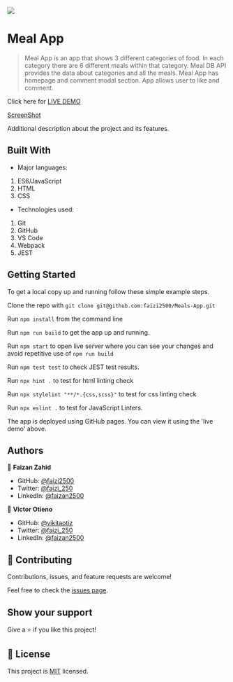![](https://img.shields.io/badge/Microverse-blueviolet)

# Meal App

> Meal App is an app that shows 3 different categories of food. In each category there are 6 different meals within that category. Meal DB API provides the data about categories and all the meals. Meal App has homepage and comment modal section. App allows user to like and comment.

Click here for [LIVE DEMO](https://faizi2500.github.io/Meals-App/dist/)

[ScreenShot](./src/MealApp1.png)

Additional description about the project and its features.

## Built With

- Major languages:
1. ES6/JavaScript
2. HTML
3. CSS
- Technologies used:
1. Git
2. GitHub
3. VS Code
4. Webpack
5. JEST


## Getting Started

To get a local copy up and running follow these simple example steps.

Clone the repo with `git clone git@github.com:faizi2500/Meals-App.git`

Run `npm install` from the command line

Run `npm run build` to get the app up and running.

Run `npm start` to open live server where you can see your changes and avoid repetitive use of `npm run build`

Run `npm test test` to check JEST test results. 

Run `npx hint .` to test for html linting check

Run `npx stylelint "**/*.{css,scss}"` to test for css linting check

Run `npx eslint .` to test for JavaScript Linters. 

The app is deployed using GitHub pages. You can view it using the 'live demo' above.

## Authors

👤 **Faizan Zahid**

- GitHub: [@faizi2500 ](https://github.com/faizi2500)
- Twitter: [@faizi_250 ](https://twitter.com/Faizy_250) 
- LinkedIn: [@faizan2500](www.linkedin.com/in/faizan2500)

👤 **Victor Otieno**

- GitHub: [@vikitaotiz ](https://github.com/vikitaotiz)
- Twitter: [@faizi_250 ](https://twitter.com/Faizy_250) 
- LinkedIn: [@faizan2500](www.linkedin.com/in/faizan2500)


## 🤝 Contributing

Contributions, issues, and feature requests are welcome!

Feel free to check the [issues page](../../issues/).

## Show your support

Give a ⭐️ if you like this project!


## 📝 License

This project is [MIT](./MIT.md) licensed.
